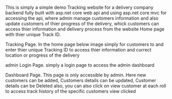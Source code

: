 This is simply a simple demo Tracking website for a delivery company backend fully built with asp.net core web api and using asp.net core mvc for accessing the api, 
where admin manage customers information and also update customers of thier progress of the delivery, whick customers can access thier information and delivery process from 
the website Home page with thier unique Track ID.

Tracking Page.
In the home page below image simply for customers to and enter thier unique Tracking ID to access thier information and currect location or progress of the delivery

admin Login Page.
simply a login page to access the admin dashboard

Dashboard Page.
This page is only accessible by admin. Here new customers can be added, Customers details can be updated, Customer details can be Deleted also, you can also click on view customer
at each roll to access track history of the specific customers view clicked


